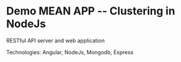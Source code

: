 
# Demo MEAN APP -- Clustering in NodeJs

RESTful API server and web application

Technologies: Angular, NodeJs, Mongodb, Express
